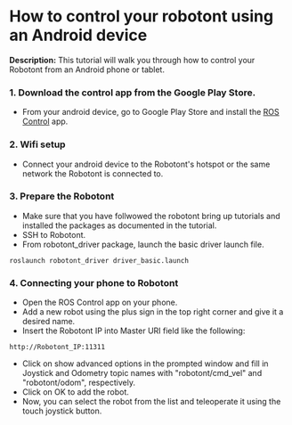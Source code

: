 # How to control your robotont using an Android device
**Description:** This tutorial will walk you through how to control your Robotont from an Android phone or tablet.

### 1. Download the control app from the Google Play Store. 
* From your android device, go to Google Play Store and install the [ROS Control](https://play.google.com/store/apps/details?id=com.robotca.ControlApp&hl=en) app.
### 2. Wifi setup
* Connect your android device to the Robotont's hotspot or the same network the Robotont is connected to.
### 3. Prepare the Robotont
* Make sure that you have follwowed the robotont bring up tutorials and installed the packages as documented in the tutorial.
* SSH to Robotont.
* From robotont_driver package, launch the basic driver launch file. <br/>

``` roslaunch robotont_driver driver_basic.launch ```

### 4. Connecting your phone to Robotont
* Open the ROS Control app on your phone.
* Add a new robot using the plus sign in the top right corner and give it a desired name.
* Insert the Robotont IP into Master URI field like the following: <br/>

``` http://Robotont_IP:11311 ```

* Click on show advanced options in the prompted window and fill in Joystick and Odometry topic names with "robotont/cmd_vel" and "robotont/odom", respectively.
* Click on OK to add the robot.
* Now, you can select the robot from the list and teleoperate it using the touch joystick button.
